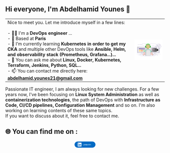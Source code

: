 ## Hi everyone, I'm Abdelhamid Younes 👋
|                                                                                                                                                   |                          |
| ------------------------------------------------------------------------------------------------------------------------------------------------------------- | --------------------------------------- |
| Nice to meet you. Let me introduce myself in a few lines:<br><br> - 👨‍🔧 I'm a **DevOps engineer** ...<br> - 📍 Based at **Paris**<br> - 🌱 I’m currently learning **Kubernetes in order to get my CKA** and multiple other DevOps tools like **Ansible, Helm, and observability stack (Prometheus, Grafana...)...**<br> - 💬 You can ask me about **Linux, Docker, Kubernetes, Terraform, Jenkins, Python, SQL...**<br> - 📫 You can contact me directly here:<br> **abdelhamid.younes21@gmail.com** | ![Image](https://github.com/Abdelhamid-Younes/Abdelhamid-Younes/blob/main/images/coding.gif) |


Passionate IT engineer, I am always looking for new challenges.
For a few years now, I've been focusing on **Linux System Administration** as well as **containerization technologies**, the path of DevOps with **Infrastructure as Code, CI/CD pipelines, Configuration Management** and so on. I'm also working on learning contents of these same topics.  
If you want to discuss about it, feel free to contact me.
## 🌐 You can find me on :
<p align="center">
  <a href="https://www.linkedin.com/in/abdelhamid-younes-83981649/" target="_blank"><img alt="Mohamed Diaby LinkedIn profile" src="https://github.com/Abdelhamid-Younes/Abdelhamid-Younes/blob/main/images/linkedin-button.png" width="13%"></a>
</p>
